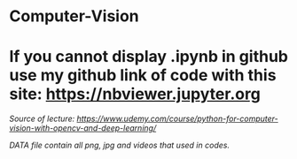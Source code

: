 # Computer-Vision

# If you cannot display .ipynb in github use my github link of code with this site: https://nbviewer.jupyter.org

*Source of lecture: https://www.udemy.com/course/python-for-computer-vision-with-opencv-and-deep-learning/*

*DATA file contain all png, jpg and videos that used in codes.*


